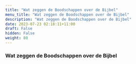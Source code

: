 ```yaml
---
title: "Wat zeggen de Boodschappen over de Bijbel"
menu_title: "Wat zeggen de Boodschappen over de Bijbel"
description: "Wat zeggen de Boodschappen over de Bijbel"
date: 2023-07-23 02:18:11+11:00
draft: False
hidden: False
weight: 80
---
```

### Wat zeggen de Boodschappen over de Bijbel
